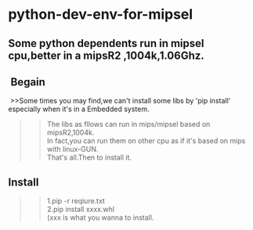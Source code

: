 # python-dev-env-for-mipsel<br>
Some python dependents run in mipsel cpu,better in a mipsR2 ,1004k,1.06Ghz.<br>
----------------------
  Begain
  ---------------------
  >>Some times you may find,we can't install some libs by 'pip install'	especially when it's in a Embedded system.<br> 
  >>The libs as fllows can run in mips/mipsel based on mipsR2,1004k.<br>
  >>In fact,you can run them on other cpu as if it's based on mips with linux-GUN.<br>
  >>That's all.Then to install it.<br>

  Install
  -------------------
  >>1.pip -r reqiure.txt<br>
  >>2.pip install xxxx.whl<br>
  (xxx is what you wanna to install.

